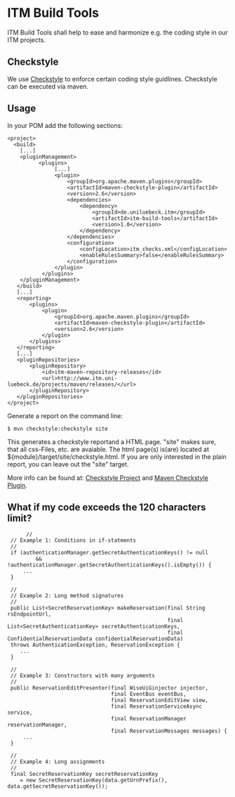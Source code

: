 ITM Build Tools
===============

ITM Build Tools shall help to ease and harmonize e.g. the coding style in our ITM projects.

Checkstyle
----------

We use [Checkstyle][checkstyle] to enforce certain coding style guidlines. Checkstyle can be executed via maven.

Usage
-----

In your POM add the following sections:

    <project>
      <build>
    	[...]
    	<pluginManagement>
    		  <plugins>     
    		       [...]
                   <plugin>
                       <groupId>org.apache.maven.plugins</groupId>
                       <artifactId>maven-checkstyle-plugin</artifactId>
                       <version>2.6</version>
                       <dependencies>
                           <dependency>
                               <groupId>de.uniluebeck.itm</groupId>
                               <artifactId>itm-build-tools</artifactId>
                               <version>1.0</version>
                           </dependency>
                       </dependencies>
                       <configuration>
                           <configLocation>itm_checks.xml</configLocation>
    			           <enableRulesSummary>false</enableRulesSummary>
                       </configuration>
                   </plugin>
               </plugins>    
    	</pluginManagement>
       </build>
       [...]
       <reporting>
           <plugins>
               <plugin>
                   <groupId>org.apache.maven.plugins</groupId>
                   <artifactId>maven-checkstyle-plugin</artifactId>
                   <version>2.6</version>
               </plugin>
           </plugins>
       </reporting>
       [...]
       <pluginRepositories>
	       <pluginRepository>
			   <id>itm-maven-repository-releases</id>
			   <url>http://www.itm.uni-luebeck.de/projects/maven/releases/</url>
		   </pluginRepository>		   
	   </pluginRepositories>
    </project>

Generate a report on the command line:

    $ mvn checkstyle:checkstyle site

This generates a checkstyle reportand a HTML page. "site" makes sure, that all css-Files, etc. are avaiable. The html page(s) is(are) located at ${module}/target/site/checkstyle.html. If you are only interested in the plain report, you can leave out the "site" target.

More info can be found at: [Checkstyle Project][checkstyle] and [Maven Checkstyle Plugin][maven-checkstyle-plugin].

What if my code exceeds the 120 characters limit?
-------------------------------------------------

          //
     // Example 1: Conditions in if-statments
     //
     if (authenticationManager.getSecretAuthenticationKeys() != null
             && !authenticationManager.getSecretAuthenticationKeys().isEmpty()) {
         ...
     }

     //
     // Example 2: Long method signatures
     //
     public List<SecretReservationKey> makeReservation(final String rsEndpointUrl,
                                                       final List<SecretAuthenticationKey> secretAuthenticationKeys,
                                                       final ConfidentialReservationData confidentialReservationData)
     throws AuthenticationException, ReservationException {
        ...
     }
     
     //
     // Example 3: Constructors with many arguments
     //
     public ReservationEditPresenter(final WiseUiGinjector injector,
                                     final EventBus eventBus,
                                     final ReservationEditView view,
                                     final ReservationServiceAsync service,
                                     final ReservationManager reservationManager,
                                     final ReservationMessages messages) {
         ...
     }
     
     // 
     // Example 4: Long assignments
     //
     final SecretReservationKey secretReservationKey
        = new SecretReservationKey(data.getUrnPrefix(), data.getSecretReservationKey());


[checkstyle]:http://checkstyle.sourceforge.net/
[maven-checkstyle-plugin]:http://maven.apache.org/plugins/maven-checkstyle-plugin/
